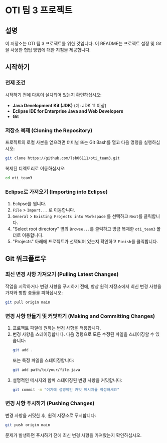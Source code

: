 # OTI 팀 3 프로젝트

## 설명
이 저장소는 OTI 팀 3 프로젝트를 위한 것입니다. 이 README는 프로젝트 설정 및 Git을 사용한 협업 방법에 대한 지침을 제공합니다.

## 시작하기

### 전제 조건
시작하기 전에 다음이 설치되어 있는지 확인하십시오:
*   **Java Development Kit (JDK)** (예: JDK 11 이상)
*   **Eclipse IDE for Enterprise Java and Web Developers**
*   **Git**

### 저장소 복제 (Cloning the Repository)
프로젝트의 로컬 사본을 얻으려면 터미널 또는 Git Bash를 열고 다음 명령을 실행하십시오:

```bash
git clone https://github.com/lsb06111/oti_team3.git
```

복제된 디렉토리로 이동하십시오:

```bash
cd oti_team3
```

### Eclipse로 가져오기 (Importing into Eclipse)
1.  Eclipse를 엽니다.
2.  `File` > `Import...` 로 이동합니다.
3.  `General` > `Existing Projects into Workspace` 를 선택하고 `Next`를 클릭합니다.
4.  "Select root directory" 옆의 `Browse...`를 클릭하고 방금 복제한 `oti_team3` 폴더로 이동합니다.
5.  "Projects" 아래에 프로젝트가 선택되어 있는지 확인하고 `Finish`를 클릭합니다.

## Git 워크플로우

### 최신 변경 사항 가져오기 (Pulling Latest Changes)
작업을 시작하거나 변경 사항을 푸시하기 전에, 항상 원격 저장소에서 최신 변경 사항을 가져와 병합 충돌을 피하십시오:

```bash
git pull origin main
```

### 변경 사항 만들기 및 커밋하기 (Making and Committing Changes)
1.  프로젝트 파일에 원하는 변경 사항을 적용합니다.
2.  변경 사항을 스테이징합니다. 다음 명령으로 모든 수정된 파일을 스테이징할 수 있습니다:
    ```bash
    git add .
    ```
    또는 특정 파일을 스테이징합니다:
    ```bash
    git add path/to/your/file.java
    ```
3.  설명적인 메시지와 함께 스테이징된 변경 사항을 커밋합니다:
    ```bash
    git commit -m "여기에 설명적인 커밋 메시지를 작성하세요"
    ```

### 변경 사항 푸시하기 (Pushing Changes)
변경 사항을 커밋한 후, 원격 저장소로 푸시합니다:

```bash
git push origin main
```

문제가 발생하면 푸시하기 전에 최신 변경 사항을 가져왔는지 확인하십시오.